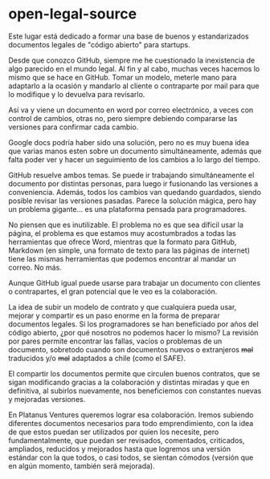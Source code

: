 # open-legal-source
Este lugar está dedicado a formar una base de buenos y estandarizados documentos legales de "código abierto" para startups.

Desde que conozco GitHub, siempre me he cuestionado la inexistencia de algo parecido en el mundo legal. Al fin y al cabo, muchas veces hacemos lo mismo que se hace en GitHub. 
Tomar un modelo, meterle mano para adaptarlo a la ocasión y mandarlo al cliente o contraparte por mail para que lo modifique y lo devuelva para revisarlo.
 
Así va y viene un documento en word por correo electrónico, a veces con control de cambios, otras no, pero siempre debiendo compararse las versiones para confirmar cada cambio.

Google docs podría haber sido una solución, pero no es muy buena idea que varias manos esten sobre un documento simultáneamente, además que falta poder ver y hacer un seguimiento de los cambios a lo largo del tiempo.

GitHub resuelve ambos temas. Se puede ir trabajando simultáneamente el documento por distintas personas, para luego ir fusionando las versiones a conveniencia. Además, todos los cambios van quedando guardados, siendo posible revisar las versiones pasadas. Parece la solución mágica, pero hay un problema gigante... es una plataforma pensada para programadores. 

No piensen que es inutilizable. El problema no es que sea difícil usar la página, el problema es que estamos muy acostumbrados a todas las herramientas que ofrece Word, mientras que la formato para GitHub, Markdown (en simple, una formato de texto para las páginas de internet) tiene las mismas herramientas que podemos encontrar al mandar un correo. No más.

Aunque GitHub igual puede usarse para trabajar un documento con clientes o contrapartes, el gran potencial que le veo es la colaboración. 

La idea de subir un modelo de contrato y que cualquiera pueda usar, mejorar y compartir es un paso enorme en la forma de preparar documentos legales. Si los programadores se han beneficiado por años del código abierto, ¿por qué nosotros no podemos hacer lo mismo?
La revisión por pares permite encontrar las fallas, vacíos o problemas de un documento, sobretodo cuando son documentos nuevos o extranjeros ~~mal~~ traducidos y/o ~~mal~~ adaptados a chile (como el SAFE).

El compartir los documentos permite que circulen buenos contratos, que se sigan modificando gracias a la colaboración y distintas miradas y que en definitiva, al subirlos nuevamente, nos beneficiemos con constantes nuevas y mejoradas versiones.

En Platanus Ventures queremos lograr esa colaboración. Iremos subiendo diferentes documentos necesarios para todo emprendimiento, con la idea de que estos puedan ser utilizados por quien los necesite, pero fundamentalmente, que puedan ser revisados, comentados, criticados, ampliados, reducidos y mejorados hasta que logremos una versión estándar con la que todos, o casi todos, se sientan cómodos (versión que en algún momento, también será mejorada).

